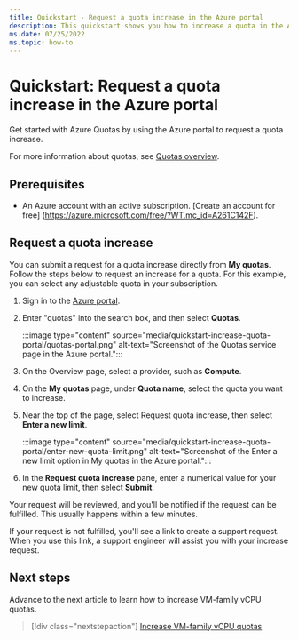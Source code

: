 ```yaml
---
title: Quickstart - Request a quota increase in the Azure portal
description: This quickstart shows you how to increase a quota in the Azure portal.
ms.date: 07/25/2022
ms.topic: how-to
---
```


# Quickstart: Request a quota increase in the Azure portal

Get started with Azure Quotas by using the Azure portal to request a quota increase.

For more information about quotas, see [Quotas overview](quotas-overview.md).

## Prerequisites

- An Azure account with an active subscription. [Create an account for free]
  (https://azure.microsoft.com/free/?WT.mc_id=A261C142F).

## Request a quota increase

You can submit a request for a quota increase directly from **My quotas**. Follow the steps below to request an increase for a quota. For this example, you can select any adjustable quota in your subscription.

1. Sign in to the [Azure portal](https://portal.azure.com).
1. Enter "quotas" into the search box, and then select **Quotas**.

   :::image type="content" source="media/quickstart-increase-quota-portal/quotas-portal.png" alt-text="Screenshot of the Quotas service page in the Azure portal.":::

1. On the Overview page, select a provider, such as **Compute**.
1. On the **My quotas** page, under **Quota name**, select the quota you want to increase.
1. Near the top of the page, select Request quota increase, then select **Enter a new limit**.

   :::image type="content" source="media/quickstart-increase-quota-portal/enter-new-quota-limit.png" alt-text="Screenshot of the Enter a new limit option in My quotas in the Azure portal.":::

1. In the **Request quota increase** pane, enter a numerical value for your new quota limit, then select **Submit**.

Your request will be reviewed, and you'll be notified if the request can be fulfilled. This usually happens within a few minutes.

If your request is not fulfilled, you'll see a link to create a support request. When you use this link, a support engineer will assist you with your increase request.

## Next steps

Advance to the next article to learn how to increase VM-family vCPU quotas.
> [!div class="nextstepaction"]
> [Increase VM-family vCPU quotas](per-vm-quota-requests.md)
